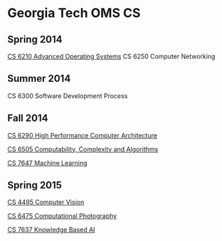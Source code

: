 Georgia Tech OMS CS
===================

Spring 2014
-----------
[CS 6210 Advanced Operating Systems](https://github.com/swapnilr/gatech/tree/master/omscs/os-6210)
CS 6250 Computer Networking

Summer 2014
-----------
CS 6300 Software Development Process

Fall 2014
---------
[CS 6290 High Performance Computer Architecture](https://github.com/swapnilr/gatech/tree/master/omscs/ml-7641)

[CS 6505 Computability, Complexity and Algorithms](https://github.com/swapnilr/gatech/tree/master/omscs/algo-6505)

[CS 7647 Machine Learning](https://github.com/swapnilr/gatech/tree/master/omscs/ml-7641)

Spring 2015
-----------
[CS 4495 Computer Vision](https://github.com/swapnilr/gatech/tree/master/omscs/vision-4495)

[CS 6475 Computational Photography](https://github.com/swapnilr/gatech/tree/master/omscs/compphotog-6475)

[CS 7637 Knowledge Based AI](https://github.com/swapnilr/gatech/tree/master/omscs/kbai-7637)
